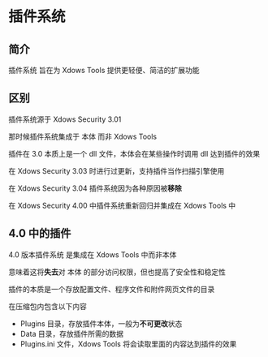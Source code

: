 # 插件系统

## 简介

插件系统 旨在为 Xdows Tools 提供更轻便、简洁的扩展功能

## 区别

插件系统源于 Xdows Security 3.01

那时候插件系统集成于 本体 而非 Xdows Tools

插件在 3.0 本质上是一个 dll 文件，本体会在某些操作时调用 dll 达到插件的效果

在 Xdows Security 3.03 时进行过更新，支持插件当作扫描引擎使用

在 Xdows Security 3.04 插件系统因为各种原因被**移除**

在 Xdows Security 4.00 中插件系统重新回归并集成在 Xdows Tools 中

## 4.0 中的插件

4.0 版本插件系统 是集成在 Xdows Tools 中而非本体

意味着这将**失去**对 本体 的部分访问权限，但也提高了安全性和稳定性

插件的本质是一个存放配置文件、程序文件和附件网页文件的目录

在压缩包内包含以下内容

 - Plugins  目录，存放插件本体，一般为**不可更改**状态
 - Data  目录，存放插件所需的数据
 - Plugins.ini 文件，Xdows Tools 将会读取里面的内容达到插件的效果
